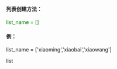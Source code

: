 

#### 列表创建方法：
<span style="color: green"> list_name = [] </span>


#### 例：

list_name = ['xiaoming','xiaobai','xiaowang']

list

